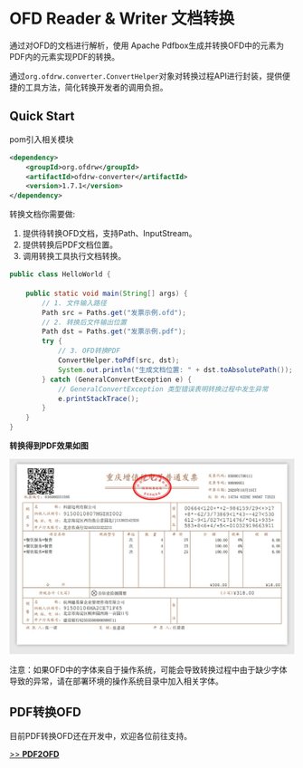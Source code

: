 # OFD Reader & Writer 文档转换

通过对OFD的文档进行解析，使用 Apache Pdfbox生成并转换OFD中的元素为PDF内的元素实现PDF的转换。

通过`org.ofdrw.converter.ConvertHelper`对象对转换过程API进行封装，提供便捷的工具方法，简化转换开发者的调用负担。

## Quick Start

pom引入相关模块

```xml
<dependency>
    <groupId>org.ofdrw</groupId>
    <artifactId>ofdrw-converter</artifactId>
    <version>1.7.1</version>
</dependency>
```

转换文档你需要做:

1. 提供待转换OFD文档，支持Path、InputStream。
2. 提供转换后PDF文档位置。
3. 调用转换工具执行文档转换。

```java
public class HelloWorld {

    public static void main(String[] args) {
        // 1. 文件输入路径
        Path src = Paths.get("发票示例.ofd");
        // 2. 转换后文件输出位置
        Path dst = Paths.get("发票示例.pdf");
        try {
            // 3. OFD转换PDF
            ConvertHelper.toPdf(src, dst);
            System.out.println("生成文档位置: " + dst.toAbsolutePath());
        } catch (GeneralConvertException e) {
            // GeneralConvertException 类型错误表明转换过程中发生异常
            e.printStackTrace();
        }
    }
}
```


**转换得到PDF效果如图**

![转换结果截图](src/test/resources/转换结果截图.jpg)

注意：如果OFD中的字体来自于操作系统，可能会导致转换过程中由于缺少字体导致的异常，请在部署环境的操作系统目录中加入相关字体。

## PDF转换OFD

目前PDF转换OFD还在开发中，欢迎各位前往支持。

[>> **PDF2OFD**](https://github.com/tyztech2019/PDF2OFD)